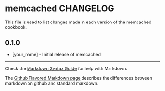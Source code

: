 memcached CHANGELOG
===================

This file is used to list changes made in each version of the memcached cookbook.

0.1.0
-----
- [your_name] - Initial release of memcached

- - -
Check the [Markdown Syntax Guide](http://daringfireball.net/projects/markdown/syntax) for help with Markdown.

The [Github Flavored Markdown page](http://github.github.com/github-flavored-markdown/) describes the differences between markdown on github and standard markdown.
